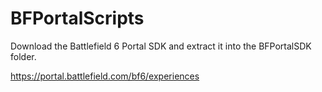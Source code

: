 # BFPortalScripts

Download the Battlefield 6 Portal SDK and extract it into the BFPortalSDK folder.

https://portal.battlefield.com/bf6/experiences
